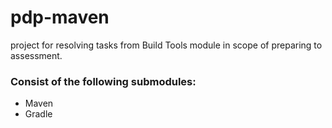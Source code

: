 # pdp-maven 
project for resolving tasks from Build Tools module in scope of preparing to assessment. 

### Consist of the following submodules:
 - Maven
 - Gradle
